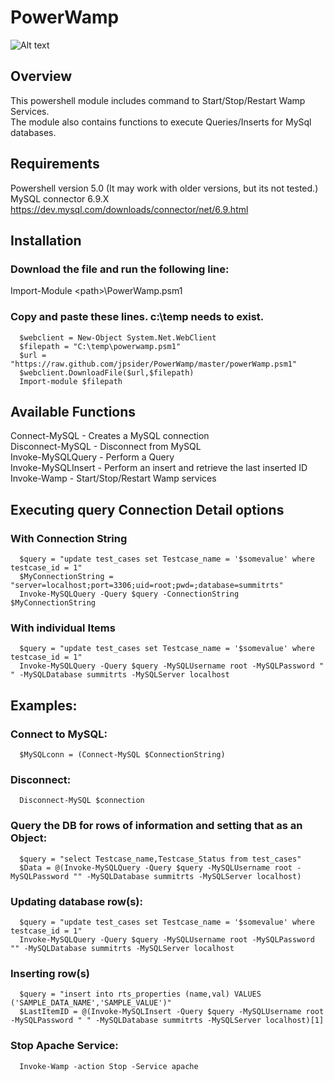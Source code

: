 # PowerWamp
![Alt text](https://github.com/jpsider/PowerWamp/blob/master/z_Images/PowerWamp_NoBg.png "PowerWamp Icon")  
## Overview  
This powershell module includes command to Start/Stop/Restart Wamp Services.  
The module also contains functions to execute Queries/Inserts for MySql databases.    

## Requirements  
Powershell version 5.0 (It may work with older versions, but its not tested.)  
MySQL connector 6.9.X https://dev.mysql.com/downloads/connector/net/6.9.html  

## Installation  
### Download the file and run the following line:  
Import-Module \<path>\PowerWamp.psm1  

### Copy and paste these lines. c:\temp needs to exist.  
      $webclient = New-Object System.Net.WebClient  
      $filepath = "C:\temp\powerwamp.psm1"  
      $url = "https://raw.github.com/jpsider/PowerWamp/master/powerWamp.psm1"  
      $webclient.DownloadFile($url,$filepath)  
      Import-module $filepath  

## Available Functions 
Connect-MySQL - Creates a MySQL connection   
Disconnect-MySQL - Disconnect from MySQL  
Invoke-MySQLQuery - Perform a Query  
Invoke-MySQLInsert - Perform an insert and retrieve the last inserted ID  
Invoke-Wamp - Start/Stop/Restart Wamp services  

## Executing query Connection Detail options  
### With Connection String  
	  $query = "update test_cases set Testcase_name = '$somevalue' where testcase_id = 1"  
	  $MyConnectionString = "server=localhost;port=3306;uid=root;pwd=;database=summitrts"  
	  Invoke-MySQLQuery -Query $query -ConnectionString $MyConnectionString  
### With individual Items  
	  $query = "update test_cases set Testcase_name = '$somevalue' where testcase_id = 1"  	
	  Invoke-MySQLQuery -Query $query -MySQLUsername root -MySQLPassword " " -MySQLDatabase summitrts -MySQLServer localhost  

## Examples:  
### Connect to MySQL:
	  $MySQLconn = (Connect-MySQL $ConnectionString)  
### Disconnect:  
      Disconnect-MySQL $connection
### Query the DB for rows of information and setting that as an Object:  
      $query = "select Testcase_name,Testcase_Status from test_cases"  
      $Data = @(Invoke-MySQLQuery -Query $query -MySQLUsername root -MySQLPassword "" -MySQLDatabase summitrts -MySQLServer localhost)  
### Updating database row(s):    
      $query = "update test_cases set Testcase_name = '$somevalue' where testcase_id = 1"   
      Invoke-MySQLQuery -Query $query -MySQLUsername root -MySQLPassword "" -MySQLDatabase summitrts -MySQLServer localhost  
### Inserting row(s) 	
	  $query = "insert into rts_properties (name,val) VALUES ('SAMPLE_DATA_NAME','SAMPLE_VALUE')"	
	  $LastItemID = @(Invoke-MySQLInsert -Query $query -MySQLUsername root -MySQLPassword " " -MySQLDatabase summitrts -MySQLServer localhost)[1]	  
### Stop Apache Service:  
      Invoke-Wamp -action Stop -Service apache
